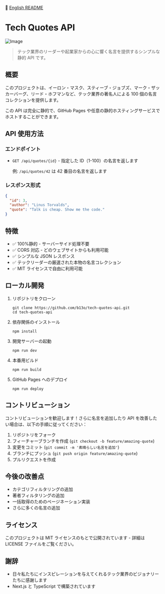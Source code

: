 🍞 [English README](README.md)

# Tech Quotes API

![Image](https://github.com/user-attachments/assets/533c569c-7fc3-492b-8813-28e3494225b6)

> テック業界のリーダーや起業家からの心に響く名言を提供するシンプルな静的 API です。

## 概要

このプロジェクトは、イーロン・マスク、スティーブ・ジョブズ、マーク・ザッカーバーグ、リード・ホフマンなど、テック業界の著名人による 100 個の名言コレクションを提供します。

この API は完全に静的で、GitHub Pages や任意の静的ホスティングサービスでホストすることができます。

## API 使用方法

### エンドポイント

- `GET /api/quotes/{id}` - 指定した ID（1-100）の名言を返します

  例: `/api/quotes/42` は 42 番目の名言を返します

### レスポンス形式

```json
{
  "id": 3,
  "author": "Linus Torvalds",
  "quote": "Talk is cheap. Show me the code."
}
```

## 特徴

- ✅ 100%静的 - サーバーサイド処理不要
- ✅ CORS 対応 - どのウェブサイトからも利用可能
- ✅ シンプルな JSON レスポンス
- ✅ テックリーダーの厳選された本物の名言コレクション
- ✅ MIT ライセンスで自由に利用可能

## ローカル開発

1. リポジトリをクローン

   ```
   git clone https://github.com/b13o/tech-quotes-api.git
   cd tech-quotes-api
   ```

2. 依存関係のインストール

   ```
   npm install
   ```

3. 開発サーバーの起動

   ```
   npm run dev
   ```

4. 本番用ビルド

   ```
   npm run build
   ```

5. GitHub Pages へのデプロイ
   ```
   npm run deploy
   ```

## コントリビューション

コントリビューションを歓迎します！さらに名言を追加したり API を改善したい場合は、以下の手順に従ってください：

1. リポジトリをフォーク
2. フィーチャーブランチを作成 (`git checkout -b feature/amazing-quote`)
3. 変更をコミット (`git commit -m '素晴らしい名言を追加'`)
4. ブランチにプッシュ (`git push origin feature/amazing-quote`)
5. プルリクエストを作成

## 今後の改善点

- カテゴリフィルタリングの追加
- 著者フィルタリングの追加
- 一括取得のためのページネーション実装
- さらに多くの名言の追加

## ライセンス

このプロジェクトは MIT ライセンスのもとで公開されています - 詳細は LICENSE ファイルをご覧ください。

## 謝辞

- 日々私たちにインスピレーションを与えてくれるテック業界のビジョナリーたちに感謝します
- Next.js と TypeScript で構築されています
